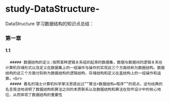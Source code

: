 # study-DataStructure-
DataStructure
学习数据结构的知识点总结：
### 第一章<br>
#### 1.1<br>
      ##### 数据结构的定义:按照某种逻辑关系组织起来的数据集，数据与数据间的逻辑关系在计算机存储形式以及定义在数据集上的一组操作与操作的实现这三个方面统称为数据结构。数据结构的这三个方面分别称为数据结构的逻辑结构，存储结构和定义在盖结构上的一组操作和运算。<br>
      ##### 著名的瑞士计算机科学家沃思提出过“”算法+数据结构=程序“”的观点，这句经典的名言简洁地说明了数据结构和算法之间的本质联系以及数据结构和算法在软件设计中的核心地位，从而体现了数据结构的重要性
